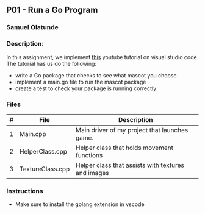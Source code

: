 ## P01 - Run a Go Program
### Samuel Olatunde 
### Description:

In this assignment, we implement [this](https://www.youtube.com/watch?v=1MXIGYrMk80) youtube tutorial on visual studio code. The tutorial has us do the following:
* write a Go package that checks to see what mascot you choose
* implement a main.go file to run the mascot package
* create a test to check your package is running correctly




### Files

|   #   | File             | Description                                        |
| :---: | ---------------- | -------------------------------------------------- |
|   1   | Main.cpp         | Main driver of my project that launches game.      |
|   2   | HelperClass.cpp  | Helper class that holds movement functions         |
|   3   | TextureClass.cpp | Helper class that assists with textures and images |


### Instructions
- Make sure to install the golang extension in vscode 



